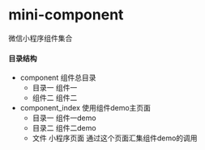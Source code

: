 # mini-component
微信小程序组件集合

#### 目录结构

* component             组件总目录
   * 目录一              组件一
   * 组件二              组件二
* component_index      使用组件demo主页面
   * 目录一              组件一demo
   * 目录二              组件二demo
   * 文件                小程序页面 通过这个页面汇集组件demo的调用  
